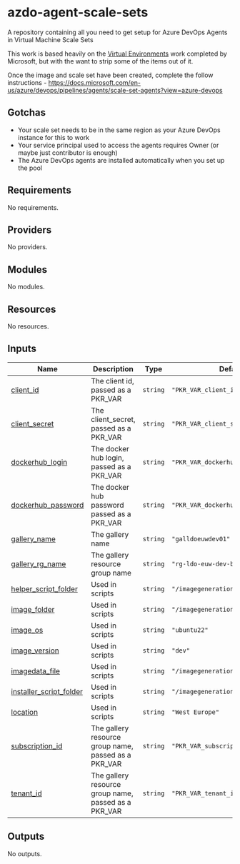 # azdo-agent-scale-sets
A repository containing all you need to get setup for Azure DevOps Agents in Virtual Machine Scale Sets

This work is based heavily on the [Virtual Environments](https://github.com/actions/virtual-environments) work completed by Microsoft, but with the want to strip some of the items out of it.

Once the image and scale set have been created, complete the follow instructions - https://docs.microsoft.com/en-us/azure/devops/pipelines/agents/scale-set-agents?view=azure-devops

## Gotchas

- Your scale set needs to be in the same region as your Azure DevOps instance for this to work
- Your service principal used to access the agents requires Owner (or maybe just contributor is enough)
- The Azure DevOps agents are installed automatically when you set up the pool
## Requirements

No requirements.

## Providers

No providers.

## Modules

No modules.

## Resources

No resources.

## Inputs

| Name | Description | Type | Default | Required |
|------|-------------|------|---------|:--------:|
| <a name="input_client_id"></a> [client\_id](#input\_client\_id) | The client id, passed as a PKR\_VAR | `string` | `"PKR_VAR_client_id"` | no |
| <a name="input_client_secret"></a> [client\_secret](#input\_client\_secret) | The client\_secret, passed as a PKR\_VAR | `string` | `"PKR_VAR_client_secret"` | no |
| <a name="input_dockerhub_login"></a> [dockerhub\_login](#input\_dockerhub\_login) | The docker hub login, passed as a PKR\_VAR | `string` | `"PKR_VAR_dockerhub_login"` | no |
| <a name="input_dockerhub_password"></a> [dockerhub\_password](#input\_dockerhub\_password) | The docker hub password passed as a PKR\_VAR | `string` | `"PKR_VAR_dockerhub_password"` | no |
| <a name="input_gallery_name"></a> [gallery\_name](#input\_gallery\_name) | The gallery name | `string` | `"galldoeuwdev01"` | no |
| <a name="input_gallery_rg_name"></a> [gallery\_rg\_name](#input\_gallery\_rg\_name) | The gallery resource group name | `string` | `"rg-ldo-euw-dev-build"` | no |
| <a name="input_helper_script_folder"></a> [helper\_script\_folder](#input\_helper\_script\_folder) | Used in scripts | `string` | `"/imagegeneration/helpers"` | no |
| <a name="input_image_folder"></a> [image\_folder](#input\_image\_folder) | Used in scripts | `string` | `"/imagegeneration"` | no |
| <a name="input_image_os"></a> [image\_os](#input\_image\_os) | Used in scripts | `string` | `"ubuntu22"` | no |
| <a name="input_image_version"></a> [image\_version](#input\_image\_version) | Used in scripts | `string` | `"dev"` | no |
| <a name="input_imagedata_file"></a> [imagedata\_file](#input\_imagedata\_file) | Used in scripts | `string` | `"/imagegeneration/imagedata.json"` | no |
| <a name="input_installer_script_folder"></a> [installer\_script\_folder](#input\_installer\_script\_folder) | Used in scripts | `string` | `"/imagegeneration/installers"` | no |
| <a name="input_location"></a> [location](#input\_location) | Used in scripts | `string` | `"West Europe"` | no |
| <a name="input_subscription_id"></a> [subscription\_id](#input\_subscription\_id) | The gallery resource group name, passed as a PKR\_VAR | `string` | `"PKR_VAR_subscription_id"` | no |
| <a name="input_tenant_id"></a> [tenant\_id](#input\_tenant\_id) | The gallery resource group name, passed as a PKR\_VAR | `string` | `"PKR_VAR_tenant_id"` | no |

## Outputs

No outputs.

